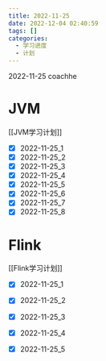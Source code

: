 ```yaml
---
title: 2022-11-25  
date: 2022-12-04 02:40:59  
tags: []  
categories:
  - 学习进度
  - 计划
---
```


2022-11-25 coachhe

# JVM

[[JVM学习计划]]

- [x] 2022-11-25\_1
- [x] 2022-11-25\_2
- [x] 2022-11-25\_3
- [x] 2022-11-25\_4
- [x] 2022-11-25\_5
- [x] 2022-11-25\_6
- [x] 2022-11-25\_7
- [x] 2022-11-25\_8

# Flink

[[Flink学习计划]]

- [x] 2022-11-25\_1
- [x] 2022-11-25\_2
- [x] 2022-11-25\_3
- [x] 2022-11-25\_4
- [x] 2022-11-25\_5

